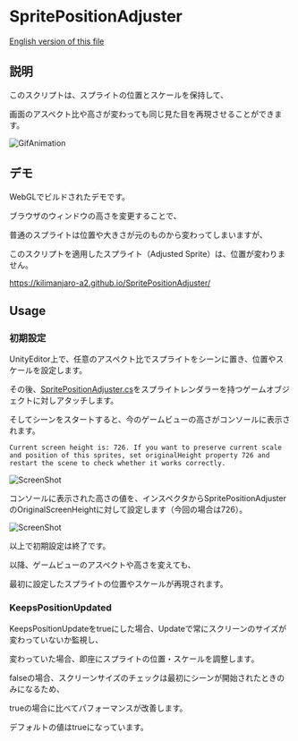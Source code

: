 # SpritePositionAdjuster

[English version of this file](https://github.com/Kilimanjaro-a2/SpritePositionAdjuster/blob/master/README.md)

## 説明

このスクリプトは、スプライトの位置とスケールを保持して、

画面のアスペクト比や高さが変わっても同じ見た目を再現させることができます。

![GifAnimation](https://user-images.githubusercontent.com/30808673/69493070-8040f480-0eed-11ea-81a5-4b5bfb40aeba.gif)

## デモ

WebGLでビルドされたデモです。

ブラウザのウィンドウの高さを変更することで、

普通のスプライトは位置や大きさが元のものから変わってしまいますが、

このスクリプトを適用したスプライト（Adjusted Sprite）は、位置が変わりません。

https://kilimanjaro-a2.github.io/SpritePositionAdjuster/


## Usage

### 初期設定

UnityEditor上で、任意のアスペクト比でスプライトをシーンに置き、位置やスケールを設定します。

その後、[SpritePositionAdjuster.cs](https://github.com/Kilimanjaro-a2/SpritePositionAdjuster/blob/master/Assets/Plugins/SpritePositionAdjuster/SpritePositionAdjuster.cs)をスプライトレンダラーを持つゲームオブジェクトに対しアタッチします。

そしてシーンをスタートすると、今のゲームビューの高さがコンソールに表示されます。

```
Current screen height is: 726. If you want to preserve current scale and position of this sprites, set originalHeight property 726 and restart the scene to check whether it works correctly.
```

![ScreenShot](https://user-images.githubusercontent.com/30808673/69491436-88426980-0ed8-11ea-8196-2ed46d034a6f.PNG)


コンソールに表示された高さの値を、インスペクタからSpritePositionAdjusterのOriginalScreenHeightに対して設定します（今回の場合は726）。

![ScreenShot](https://user-images.githubusercontent.com/30808673/69491512-a5c40300-0ed9-11ea-859c-d480e1e503e8.PNG)


以上で初期設定は終了です。

以降、ゲームビューのアスペクトや高さを変えても、

最初に設定したスプライトの位置やスケールが再現されます。

### KeepsPositionUpdated

KeepsPositionUpdateをtrueにした場合、Updateで常にスクリーンのサイズが変わっていないか監視し、

変わっていた場合、即座にスプライトの位置・スケールを調整します。

falseの場合、スクリーンサイズのチェックは最初にシーンが開始されたときのみになるため、

trueの場合に比べてパフォーマンスが改善します。

デフォルトの値はtrueになっています。